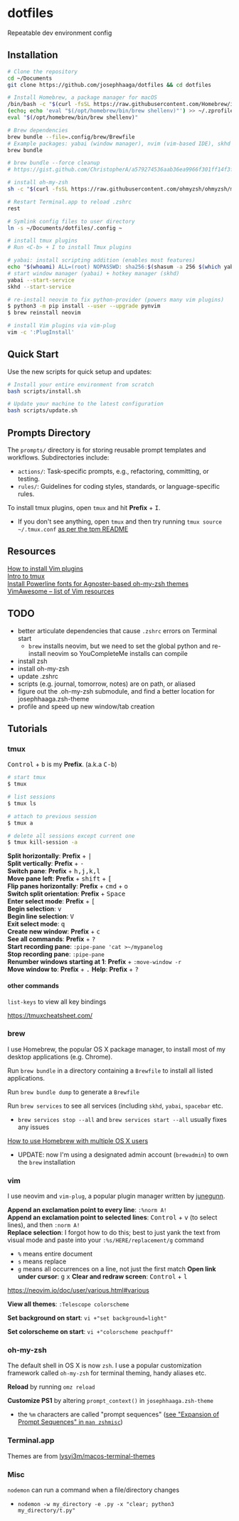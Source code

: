 # dotfiles

Repeatable dev environment config

## Installation

```bash
# Clone the repository
cd ~/Documents
git clone https://github.com/josephhaaga/dotfiles && cd dotfiles

# Install Homebrew, a package manager for macOS
/bin/bash -c "$(curl -fsSL https://raw.githubusercontent.com/Homebrew/install/HEAD/install.sh)"
(echo; echo 'eval "$(/opt/homebrew/bin/brew shellenv)"') >> ~/.zprofile
eval "$(/opt/homebrew/bin/brew shellenv)"

# Brew dependencies
brew bundle --file=.config/brew/Brewfile
# Example packages: yabai (window manager), nvim (vim-based IDE), skhd (hotkey manager), ghostty (terminal), uv (CLI config)
brew bundle

# brew bundle --force cleanup
# https://gist.github.com/ChristopherA/a579274536aab36ea9966f301ff14f3f

# install oh-my-zsh
sh -c "$(curl -fsSL https://raw.githubusercontent.com/ohmyzsh/ohmyzsh/master/tools/install.sh)"

# Restart Terminal.app to reload .zshrc
rest

# Symlink config files to user directory
ln -s ~/Documents/dotfiles/.config ~

# install tmux plugins
# Run <C-b> + I to install Tmux plugins

# yabai: install scripting addition (enables most features)
echo "$(whoami) ALL=(root) NOPASSWD: sha256:$(shasum -a 256 $(which yabai) | cut -d " " -f 1) $(which yabai) --load-sa" | sudo tee /private/etc/sudoers.d/yabai
# start window manager (yabai) + hotkey manager (skhd)
yabai --start-service
skhd --start-service

# re-install neovim to fix python-provider (powers many vim plugins)
$ python3 -m pip install --user --upgrade pynvim
$ brew reinstall neovim

# install Vim plugins via vim-plug
vim -c ':PlugInstall'
```

## Quick Start

Use the new scripts for quick setup and updates:

```bash
# Install your entire environment from scratch
bash scripts/install.sh

# Update your machine to the latest configuration
bash scripts/update.sh
```

## Prompts Directory

The `prompts/` directory is for storing reusable prompt templates and workflows. Subdirectories include:

- `actions/`: Task-specific prompts, e.g., refactoring, committing, or testing.
- `rules/`: Guidelines for coding styles, standards, or language-specific rules.



To install tmux plugins, open `tmux` and hit **Prefix** + <kbd>I</kbd>.

- If you don't see anything, open `tmux` and then try running `tmux source ~/.tmux.conf` [as per the tpm README](https://github.com/tmux-plugins/tpm/blob/b699a7e01c253ffb7818b02d62bce24190ec1019/README.md?plain=1#L39)

## Resources

[How to install Vim plugins](https://linuxhint.com/vim_install_plugins/)  
[Intro to tmux](https://www.hamvocke.com/blog/a-quick-and-easy-guide-to-tmux/)  
[Install Powerline fonts for Agnoster-based oh-my-zsh themes](https://fmacedoo.medium.com/oh-my-zsh-with-powerline-fonts-pretty-simple-as-you-deserve-fbe7f6d23723)  
[VimAwesome – list of Vim resources](https://vimawesome.com/plugin/youcompleteme#installation)

## TODO

- better articulate dependencies that cause `.zshrc` errors on Terminal start
  - `brew` installs neovim, but we need to set the global python and re-install neovim so YouCompleteMe installs can compile
- install zsh
- install oh-my-zsh
- update .zshrc
- scripts (e.g. journal, tomorrow, notes) are on path, or aliased
- figure out the .oh-my-zsh submodule, and find a better location for josephhaaga.zsh-theme
- profile and speed up new window/tab creation

## Tutorials

### tmux

<kbd>Control</kbd> + <kbd>b</kbd> is my **Prefix**. (a.k.a <kbd>C-b</kbd>)

```bash
# start tmux
$ tmux

# list sessions
$ tmux ls

# attach to previous session
$ tmux a

# delete all sessions except current one
$ tmux kill-session -a
```

**Split horizontally**: **Prefix** + <kbd>|</kbd>  
**Split vertically**: **Prefix** + <kbd>-</kbd>  
**Switch pane**: **Prefix** + <kbd>h,j,k,l</kbd>  
**Move pane left**: **Prefix** + <kbd>shift</kbd> + <kbd>[</kbd>  
**Flip panes horizontally**: **Prefix** + <kbd>cmd</kbd> + <kbd>o</kbd>  
**Switch split orientation**: **Prefix** + <kbd>Space</kbd>  
**Enter select mode**: **Prefix** + <kbd>[</kbd>  
**Begin selection**: <kbd>v</kbd>  
**Begin line selection**: <kbd>V</kbd>  
**Exit select mode**: <kbd>q</kbd>  
**Create new window**: **Prefix** + <kbd>c</kbd>  
**See all commands**: **Prefix** + <kbd>?</kbd>  
**Start recording pane**: `:pipe-pane 'cat >~/mypanelog`  
**Stop recording pane**: `:pipe-pane`  
**Renumber windows starting at 1**: **Prefix** + `:move-window -r`  
**Move window to**: **Prefix** + <kbd>.</kbd>
**Help**: **Prefix** + <kbd>?</kbd>

#### other commands

`list-keys` to view all key bindings

https://tmuxcheatsheet.com/

### brew

I use Homebrew, the popular OS X package manager, to install most of my desktop applications (e.g. Chrome).

Run `brew bundle` in a directory containing a `Brewfile` to install all listed applications.

Run `brew bundle dump` to generate a `Brewfile`

Run `brew services` to see all services (including `skhd`, `yabai`, `spacebar` etc.

- `brew services stop --all` and `brew services start --all` usually fixes any issues

[How to use Homebrew with multiple OS X users](https://stackoverflow.com/a/44481141)

- UPDATE: now I'm using a designated admin account (`brewadmin`) to own the `brew` installation

### vim

I use neovim and `vim-plug`, a popular plugin manager written by [junegunn](https://github.com/junegunn).

**Append an exclamation point to every line**: `:%norm A!`  
**Append an exclamation point to selected lines**: <kbd>Control</kbd> + <kbd>v</kbd> (to select lines), and then `:norm A!`  
**Replace selection**: I forgot how to do this; best to just yank the text from visual mode and paste into your `:%s/HERE/replacement/g` command

- `%` means entire document
- `s` means replace
- `g` means all occurrences on a line, not just the first match
  **Open link under cursor**: <kbd>g</kbd> <kbd>x</kbd>
  **Clear and redraw screen**: <kbd>Control</kbd> + <kbd>l</kbd>

https://neovim.io/doc/user/various.html#various

**View all themes**: `:Telescope colorscheme`

**Set background on start**: `vi +"set background=light"`

**Set colorscheme on start**: `vi +"colorscheme peachpuff"`

### oh-my-zsh

The default shell in OS X is now `zsh`. I use a popular customization framework called `oh-my-zsh` for terminal theming, handy aliases etc.

**Reload** by running `omz reload`

**Customize PS1** by altering `prompt_context()` in `josephhaaga.zsh-theme`

- the `%m` characters are called "prompt sequences" ([see "Expansion of Prompt Sequences" in `man zshmisc`](https://stackoverflow.com/questions/13660636/what-is-percent-tilde-in-zsh))

### Terminal.app

Themes are from [lysyi3m/macos-terminal-themes](https://github.com/lysyi3m/macos-terminal-themes)

### Misc

`nodemon` can run a command when a file/directory changes

- `nodemon -w my_directory -e .py -x "clear; python3 my_directory/t.py"`
